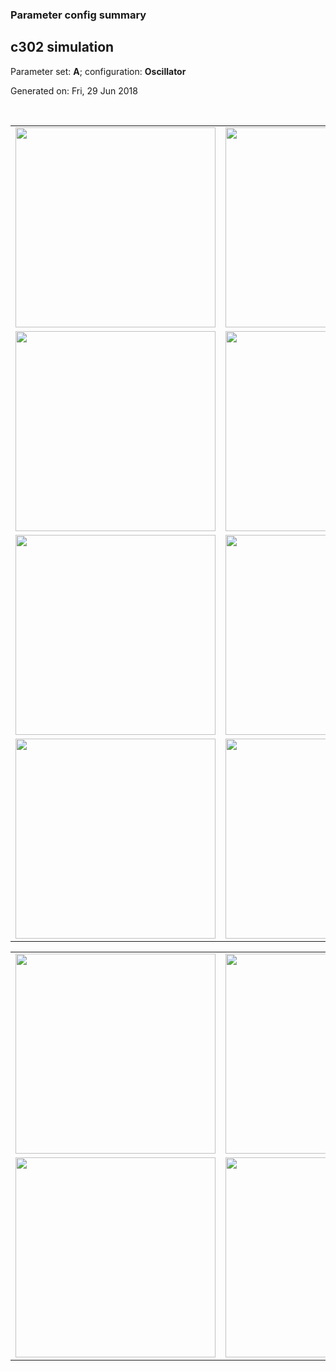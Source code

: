 ### Parameter config summary 
<h2>c302 simulation</h2>
<p>Parameter set: <b>A</b>; configuration: <b>Oscillator</b></p>
<p>Generated on: Fri, 29 Jun 2018</p><br/>
<table>

<tr>
  <td><a href="images/neurons_A_Oscillator.png"><img alt=" " src="images/neurons_A_Oscillator.png" height="320"/></a></td>
  <td><a href="images/traces_neuron_Oscillator_A.png"><img alt=" " src="images/traces_neuron_Oscillator_A.png" height="320"/></a></td>
</tr>

<tr>
  <td><a href="images/neuron_activity_A_Oscillator.png"><img alt=" " src="images/neuron_activity_A_Oscillator.png" height="320"/></a></td>
  <td><a href="images/traces_neuron_activity_Oscillator_A.png"><img alt=" " src="images/traces_neuron_activity_Oscillator_A.png" height="320"/></a></td>
</tr>

<tr>
  <td><a href="images/muscles_A_Oscillator.png"><img alt=" " src="images/muscles_A_Oscillator.png" height="320"/></a></td>
  <td><a href="images/traces_muscles_Oscillator_A.png"><img alt=" " src="images/traces_muscles_Oscillator_A.png" height="320"/></a></td>
</tr>

<tr>
  <td><a href="images/muscle_activity_A_Oscillator.png"><img alt=" " src="images/muscle_activity_A_Oscillator.png" height="320"/></a></td>
  <td><a href="images/traces_muscles_activity_Oscillator_A.png"><img alt=" " src="images/traces_muscles_activity_Oscillator_A.png" height="320"/></a></td>
</tr>
</table>
<table>

<tr><td><a href="images/c302_A_Oscillator_exc_to_neurons.png"><img alt=" " src="images/c302_A_Oscillator_exc_to_neurons.png" height="320"/></a></td>

  <td><a href="images/c302_A_Oscillator_inh_to_neurons.png"><img alt=" " src="images/c302_A_Oscillator_inh_to_neurons.png" height="320"/></a></td>

  <td><a href="images/c302_A_Oscillator_elec_neurons_neurons.png"><img alt=" " src="images/c302_A_Oscillator_elec_neurons_neurons.png" height="320"/></a></td></tr>

<tr><td><a href="images/c302_A_Oscillator_exc_to_muscles.png"><img alt=" " src="images/c302_A_Oscillator_exc_to_muscles.png" height="320"/></a></td>

  <td><a href="images/c302_A_Oscillator_inh_to_muscles.png"><img alt=" " src="images/c302_A_Oscillator_inh_to_muscles.png" height="320"/></a></td></tr>
</table>

